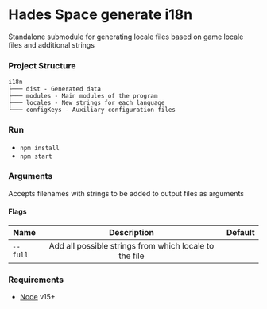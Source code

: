 # Hades Space generate i18n 
Standalone submodule for generating locale files based on game locale files and additional strings

### Project Structure

```text
i18n
├─── dist - Generated data
├─── modules - Main modules of the program
├─── locales - New strings for each language
└─── configKeys - Auxiliary configuration files
```

### Run
- `npm install`
- `npm start`

### Arguments
Accepts filenames with strings to be added to output files as arguments

#### Flags
| Name            | Description                                            | Default |
| --------------- |:-----------------------------------------------------: | -----:  |
| `--full`        | Add all possible strings from which locale to the file |         |

### Requirements 
- [Node](https://nodejs.org) v15+
